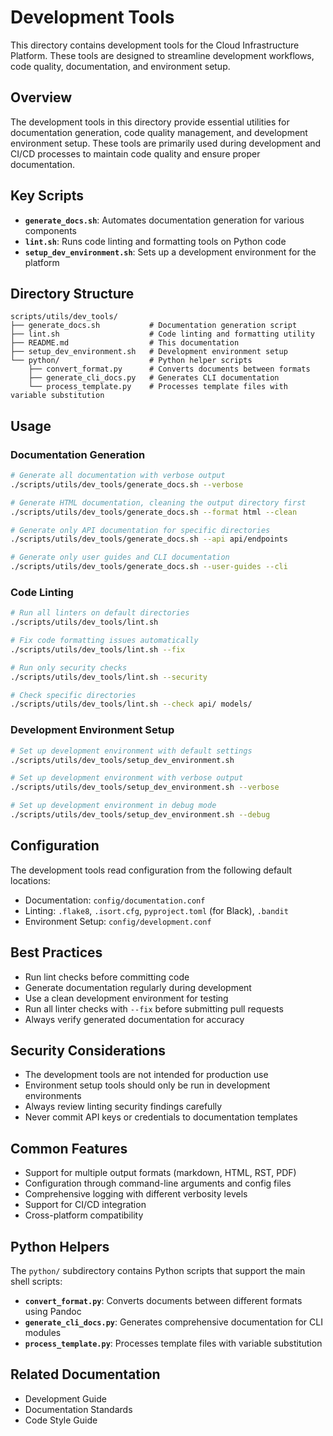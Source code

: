 # Development Tools

This directory contains development tools for the Cloud Infrastructure Platform. These tools are designed to streamline development workflows, code quality, documentation, and environment setup.

## Overview

The development tools in this directory provide essential utilities for documentation generation, code quality management, and development environment setup. These tools are primarily used during development and CI/CD processes to maintain code quality and ensure proper documentation.

## Key Scripts

- **`generate_docs.sh`**: Automates documentation generation for various components
- **`lint.sh`**: Runs code linting and formatting tools on Python code
- **`setup_dev_environment.sh`**: Sets up a development environment for the platform

## Directory Structure

```
scripts/utils/dev_tools/
├── generate_docs.sh           # Documentation generation script
├── lint.sh                    # Code linting and formatting utility
├── README.md                  # This documentation
├── setup_dev_environment.sh   # Development environment setup
└── python/                    # Python helper scripts
    ├── convert_format.py      # Converts documents between formats
    ├── generate_cli_docs.py   # Generates CLI documentation
    └── process_template.py    # Processes template files with variable substitution
```

## Usage

### Documentation Generation

```bash
# Generate all documentation with verbose output
./scripts/utils/dev_tools/generate_docs.sh --verbose

# Generate HTML documentation, cleaning the output directory first
./scripts/utils/dev_tools/generate_docs.sh --format html --clean

# Generate only API documentation for specific directories
./scripts/utils/dev_tools/generate_docs.sh --api api/endpoints

# Generate only user guides and CLI documentation
./scripts/utils/dev_tools/generate_docs.sh --user-guides --cli
```

### Code Linting

```bash
# Run all linters on default directories
./scripts/utils/dev_tools/lint.sh

# Fix code formatting issues automatically
./scripts/utils/dev_tools/lint.sh --fix

# Run only security checks
./scripts/utils/dev_tools/lint.sh --security

# Check specific directories
./scripts/utils/dev_tools/lint.sh --check api/ models/
```

### Development Environment Setup

```bash
# Set up development environment with default settings
./scripts/utils/dev_tools/setup_dev_environment.sh

# Set up development environment with verbose output
./scripts/utils/dev_tools/setup_dev_environment.sh --verbose

# Set up development environment in debug mode
./scripts/utils/dev_tools/setup_dev_environment.sh --debug
```

## Configuration

The development tools read configuration from the following default locations:

- Documentation: `config/documentation.conf`
- Linting: `.flake8`, `.isort.cfg`, `pyproject.toml` (for Black), `.bandit`
- Environment Setup: `config/development.conf`

## Best Practices

- Run lint checks before committing code
- Generate documentation regularly during development
- Use a clean development environment for testing
- Run all linter checks with `--fix` before submitting pull requests
- Always verify generated documentation for accuracy

## Security Considerations

- The development tools are not intended for production use
- Environment setup tools should only be run in development environments
- Always review linting security findings carefully
- Never commit API keys or credentials to documentation templates

## Common Features

- Support for multiple output formats (markdown, HTML, RST, PDF)
- Configuration through command-line arguments and config files
- Comprehensive logging with different verbosity levels
- Support for CI/CD integration
- Cross-platform compatibility

## Python Helpers

The `python/` subdirectory contains Python scripts that support the main shell scripts:

- **`convert_format.py`**: Converts documents between different formats using Pandoc
- **`generate_cli_docs.py`**: Generates comprehensive documentation for CLI modules
- **`process_template.py`**: Processes template files with variable substitution

## Related Documentation

- Development Guide
- Documentation Standards
- Code Style Guide
